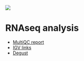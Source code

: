 
<div class="grid grid-fluid">
<div class="row">
<div class="col-10">

<a href="http://bioinformatics.erc.monash.edu">![](/home/kirill/mbp_report_bits/monash-logo-mono.svg)</a>

# RNAseq analysis

- [MultiQC report](multiqc_report.html)
- [IGV links](igv_links.html)
- [Degust]()

</div>
</div>
</div>

